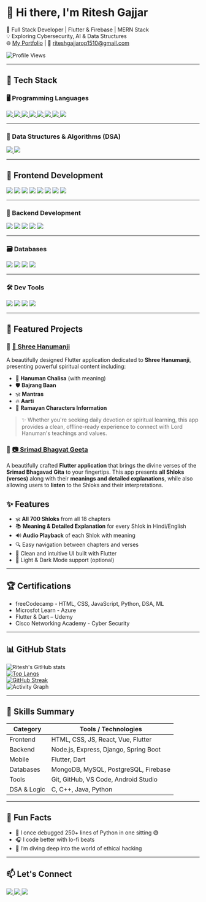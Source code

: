# 👋 Hi there, I'm Ritesh Gajjar

🚀 Full Stack Developer | Flutter & Firebase | MERN Stack  
💡 Exploring Cybersecurity, AI & Data Structures  
🌐 [My Portfolio](https://riteshgajjarport.netlify.app) | 📧 riteshgajjarop1510@gmail.com

![Profile Views](https://komarev.com/ghpvc/?username=riteshgajjar&color=blue&style=flat-square)

---

## 🔧 Tech Stack

### 🖥️ Programming Languages
<p>
  <a href="https://www.geeksforgeeks.org/c-programming-language/" target="_blank">
    <img src="https://img.shields.io/badge/C-A8B9CC?style=for-the-badge&logo=c&logoColor=white" />
  </a>
  <a href="https://www.geeksforgeeks.org/c-plus-plus/" target="_blank">
    <img src="https://img.shields.io/badge/C++-00599C?style=for-the-badge&logo=c%2B%2B&logoColor=white" />
  </a>
  <a href="https://www.geeksforgeeks.org/java/" target="_blank">
    <img src="https://img.shields.io/badge/Java-007396?style=for-the-badge&logo=java&logoColor=white" />
  </a>
  <a href="https://www.geeksforgeeks.org/javascript/" target="_blank">
    <img src="https://img.shields.io/badge/JavaScript-F7DF1E?style=for-the-badge&logo=javascript&logoColor=black" />
  </a>
  <a href="https://www.geeksforgeeks.org/what-is-typescript/" target="_blank">
    <img src="https://img.shields.io/badge/TypeScript-3178C6?style=for-the-badge&logo=typescript&logoColor=white" />
  </a>
  <a href="https://www.geeksforgeeks.org/dart-programming-language/" target="_blank">
    <img src="https://img.shields.io/badge/Dart-0175C2?style=for-the-badge&logo=dart&logoColor=white" />
  </a>
  <a href="https://www.geeksforgeeks.org/python-programming-language/" target="_blank">
    <img src="https://img.shields.io/badge/Python-3776AB?style=for-the-badge&logo=python&logoColor=white" />
  </a>
  <a href="https://www.geeksforgeeks.org/php-tutorial/" target="_blank">
    <img src="https://img.shields.io/badge/PHP-777BB4?style=for-the-badge&logo=php&logoColor=white" />
  </a>
</p>

---

### 📘 Data Structures & Algorithms (DSA)
<p>
  <a href="https://www.geeksforgeeks.org/data-structures/" target="_blank">
    <img src="https://img.shields.io/badge/Data%20Structures-1E90FF?style=for-the-badge&logo=geeksforgeeks&logoColor=white" />
  </a>
  <a href="https://www.geeksforgeeks.org/fundamentals-of-algorithms/" target="_blank">
    <img src="https://img.shields.io/badge/Algorithms-228B22?style=for-the-badge&logo=geeksforgeeks&logoColor=white" />
  </a>
</p>

---

## 🎨 Frontend Development
<p>
  <img src="https://img.shields.io/badge/HTML5-E34F26?style=for-the-badge&logo=html5&logoColor=white" />
  <img src="https://img.shields.io/badge/CSS3-1572B6?style=for-the-badge&logo=css3&logoColor=white" />
  <img src="https://img.shields.io/badge/React-61DAFB?style=for-the-badge&logo=react&logoColor=black" />
  <img src="https://img.shields.io/badge/Vue.js-4FC08D?style=for-the-badge&logo=vuedotjs&logoColor=white" />
  <img src="https://img.shields.io/badge/Next.js-000000?style=for-the-badge&logo=nextdotjs&logoColor=white" />
  <img src="https://img.shields.io/badge/Flutter-02569B?style=for-the-badge&logo=flutter&logoColor=white" />
  <img src="https://img.shields.io/badge/Tailwind_CSS-38B2AC?style=for-the-badge&logo=tailwind-css&logoColor=white" />
  <img src="https://img.shields.io/badge/Bootstrap-7952B3?style=for-the-badge&logo=bootstrap&logoColor=white" />
</p>

---

### 🧩 Backend Development
<p>
  <img src="https://img.shields.io/badge/Node.js-339933?style=for-the-badge&logo=nodedotjs&logoColor=white" />
  <img src="https://img.shields.io/badge/Express.js-000000?style=for-the-badge&logo=express&logoColor=white" />
  <img src="https://img.shields.io/badge/Django-092E20?style=for-the-badge&logo=django&logoColor=white" />
  <img src="https://img.shields.io/badge/Spring_Boot-6DB33F?style=for-the-badge&logo=spring&logoColor=white" />
  <img src="https://img.shields.io/badge/Laravel-FF2D20?style=for-the-badge&logo=laravel&logoColor=white" />
</p>

---

### 🗃️ Databases
<p>
  <img src="https://img.shields.io/badge/MongoDB-47A248?style=for-the-badge&logo=mongodb&logoColor=white" />
  <img src="https://img.shields.io/badge/PostgreSQL-4169E1?style=for-the-badge&logo=postgresql&logoColor=white" />
  <img src="https://img.shields.io/badge/MySQL-4479A1?style=for-the-badge&logo=mysql&logoColor=white" />
  <img src="https://img.shields.io/badge/Firebase-FFCA28?style=for-the-badge&logo=firebase&logoColor=black" />
</p>

---

### 🛠️ Dev Tools
<p>
  <img src="https://img.shields.io/badge/Git-F05032?style=for-the-badge&logo=git&logoColor=white" />
  <img src="https://img.shields.io/badge/GitHub-181717?style=for-the-badge&logo=github&logoColor=white" />
  <img src="https://img.shields.io/badge/VS_Code-007ACC?style=for-the-badge&logo=visual-studio-code&logoColor=white" />
  <img src="https://img.shields.io/badge/Android_Studio-3DDC84?style=for-the-badge&logo=android-studio&logoColor=white" />
</p>

---

## 💼 Featured Projects

### 🔹 [🧾 Shree Hanumanji ]([https://github.com/riteshgajjar/expense-manager](https://github.com/Ritesh151/Shree-Hanuman.git))
A beautifully designed Flutter application dedicated to **Shree Hanumanji**, presenting powerful spiritual content including:

- 🌸 **Hanuman Chalisa** (with meaning)
- 🛡️ **Bajrang Baan**
- 🕉️ **Mantras**
- 🔥 **Aarti**
- 📖 **Ramayan Characters Information**

> ✨ Whether you're seeking daily devotion or spiritual learning, this app provides a clean, offline-ready experience to connect with Lord Hanuman's teachings and values.

### 🔹 [📷 Srimad Bhagvat Geeta]([https://github.com/riteshgajjar/ocr-id-parser](https://github.com/Ritesh151/Srimad-Bhagvat-Geeta.git))
A beautifully crafted **Flutter application** that brings the divine verses of the **Srimad Bhagavad Gita** to your fingertips. This app presents **all Shloks (verses)** along with their **meanings and detailed explanations**, while also allowing users to **listen** to the Shloks and their interpretations.
## ✨ Features

- 🕉️ **All 700 Shloks** from all 18 chapters
- 📚 **Meaning & Detailed Explanation** for every Shlok in Hindi/English
- 🔊 **Audio Playback** of each Shlok with meaning
- 🔍 Easy navigation between chapters and verses
- 📖 Clean and intuitive UI built with Flutter
- 🌙 Light & Dark Mode support (optional)

---

## 🏆 Certifications

- freeCodecamp - HTML, CSS, JavaScript, Python, DSA, ML
- Microsfot Learn - Azure
- Flutter & Dart – Udemy  
- Cisco Networking Academy - Cyber Security

---

## 📊 GitHub Stats

![Ritesh's GitHub stats](https://github-readme-stats.vercel.app/api?username=riteshgajjar&show_icons=true&theme=radical)  
[![Top Langs](https://github-readme-stats.vercel.app/api/top-langs/?username=riteshgajjar&layout=compact&theme=radical)](https://github.com/riteshgajjar)  
[![GitHub Streak](https://streak-stats.demolab.com/?user=riteshgajjar&theme=radical)](https://git.io/streak-stats)  
![Activity Graph](https://github-readme-activity-graph.vercel.app/graph?username=riteshgajjar&theme=react-dark)

---

## 🧠 Skills Summary

| Category      | Tools / Technologies |
|---------------|----------------------|
| Frontend      | HTML, CSS, JS, React, Vue, Flutter |
| Backend       | Node.js, Express, Django, Spring Boot |
| Mobile        | Flutter, Dart |
| Databases     | MongoDB, MySQL, PostgreSQL, Firebase |
| Tools         | Git, GitHub, VS Code, Android Studio |
| DSA & Logic   | C, C++, Java, Python |


---

## 🎉 Fun Facts

- 🐍 I once debugged 250+ lines of Python in one sitting 😅  
- 🎧 I code better with lo-fi beats  
- 🔐 I’m diving deep into the world of ethical hacking  

---

## 📫 Let's Connect

<p>
  <a href="https://www.linkedin.com/in/ritesh-gajjar">
    <img src="https://img.shields.io/badge/LinkedIn-0077B5?style=for-the-badge&logo=linkedin&logoColor=white" />
  </a>
  <a href="https://www.instagram.com/itz_ritesh_1510">
    <img src="https://img.shields.io/badge/Instagram-E4405F?style=for-the-badge&logo=instagram&logoColor=white" />
  </a>
  <a href="mailto:riteshgajjarop1510@gmail.com">
    <img src="https://img.shields.io/badge/Gmail-D14836?style=for-the-badge&logo=gmail&logoColor=white" />
  </a>
</p>
